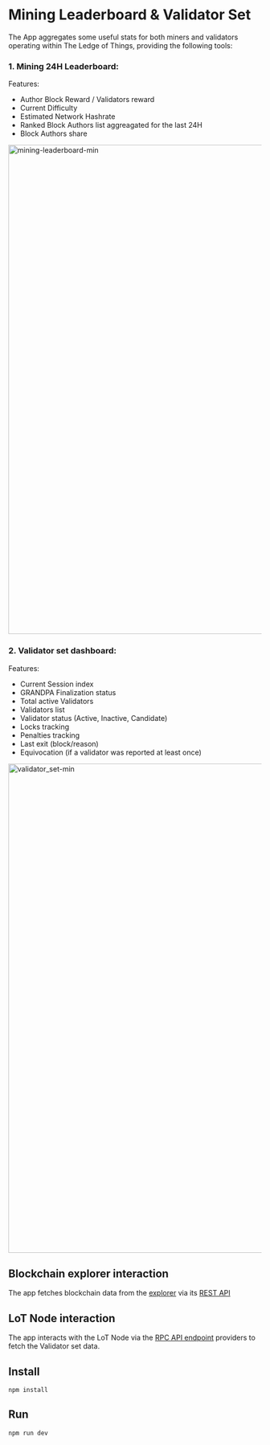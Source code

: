 # Mining Leaderboard & Validator Set
The App aggregates some useful stats for both miners and validators operating within The Ledge of Things, providing the following tools:
### 1. Mining 24H Leaderboard:
Features:
 - Author Block Reward / Validators reward
 - Current Difficulty
 - Estimated Network Hashrate
 - Ranked Block Authors list aggreagated for the last 24H
 - Block Authors share

<img width="974" alt="mining-leaderboard-min" src="https://github.com/user-attachments/assets/35e4f6e2-7912-4395-b3c5-6a1e230f7616" />

### 2. Validator set dashboard:
 Features:
 - Current Session index
 - GRANDPA Finalization status
 - Total active Validators
 - Validators list
 - Validator status (Active, Inactive, Candidate)
 - Locks tracking
 - Penalties tracking
 - Last exit (block/reason)
 - Equivocation (if a validator was reported at least once)

<img width="974" alt="validator_set-min" src="https://github.com/user-attachments/assets/0dc3054c-9b30-4966-a933-d9515c5ce85e" />

## Blockchain explorer interaction
The app fetches blockchain data from the [explorer](https://github.com/3Dpass/explorer) via its [REST API](https://github.com/3Dpass/explorer?tab=readme-ov-file#rest-api)

## LoT Node interaction
The app interacts with the LoT Node via the [RPC API endpoint](https://github.com/3Dpass/rpc-list/blob/main/list.txt) providers to fetch the Validator set data.

## Install 
```
npm install
```

## Run
```
npm run dev
